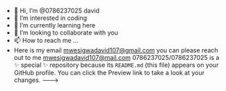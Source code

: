 - 👋 Hi, I’m @0786237025 david
- 👀 I’m interested in coding 
- 🌱 I’m currently learning here
- 💞️ I’m looking to collaborate with you
- 📫 How to reach me ...
- Here is my email mwesigwadavid107@gmail.com you can please reach out to me
  <mwesigwadavid107@mail.com>
0786237025/0786237025 is a ✨ special ✨ repository because its `README.md` (this file) appears on your GitHub profile.
You can click the Preview link to take a look at your changes.
--->
